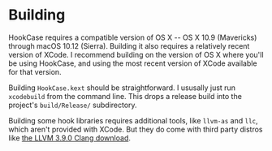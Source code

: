 # Building

HookCase requires a compatible version of OS X -- OS X 10.9
(Mavericks) through macOS 10.12 (Sierra).  Building it also requires a
relatively recent version of XCode.  I recommend building on the
version of OS X where you'll be using HookCase, and using the most
recent version of XCode available for that version.

Building `HookCase.kext` should be straightforward.  I ususally just
run `xcodebuild` from the command line.  This drops a release build
into the project's `build/Release/` subdirectory.

Building some hook libraries requires additional tools, like `llvm-as`
and `llc`, which aren't provided with XCode.  But they do come with
third party distros like
[the LLVM 3.9.0 Clang download](http://releases.llvm.org/3.9.0/clang+llvm-3.9.0-x86_64-apple-darwin.tar.xz).

